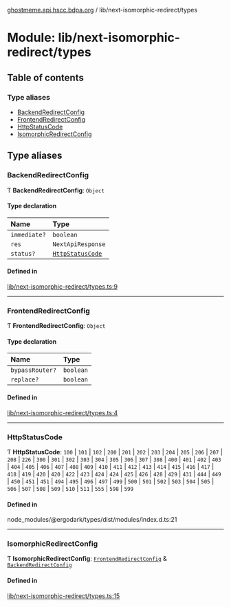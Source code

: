 [ghostmeme.api.hscc.bdpa.org](../README.md) / lib/next-isomorphic-redirect/types

# Module: lib/next-isomorphic-redirect/types

## Table of contents

### Type aliases

- [BackendRedirectConfig](lib_next_isomorphic_redirect_types.md#backendredirectconfig)
- [FrontendRedirectConfig](lib_next_isomorphic_redirect_types.md#frontendredirectconfig)
- [HttpStatusCode](lib_next_isomorphic_redirect_types.md#httpstatuscode)
- [IsomorphicRedirectConfig](lib_next_isomorphic_redirect_types.md#isomorphicredirectconfig)

## Type aliases

### BackendRedirectConfig

Ƭ **BackendRedirectConfig**: `Object`

#### Type declaration

| Name | Type |
| :------ | :------ |
| `immediate?` | `boolean` |
| `res` | `NextApiResponse` |
| `status?` | [`HttpStatusCode`](lib_next_isomorphic_redirect_types.md#httpstatuscode) |

#### Defined in

[lib/next-isomorphic-redirect/types.ts:9](https://github.com/nhscc/ghostmeme.api.hscc.bdpa.org/blob/b50e614/lib/next-isomorphic-redirect/types.ts#L9)

___

### FrontendRedirectConfig

Ƭ **FrontendRedirectConfig**: `Object`

#### Type declaration

| Name | Type |
| :------ | :------ |
| `bypassRouter?` | `boolean` |
| `replace?` | `boolean` |

#### Defined in

[lib/next-isomorphic-redirect/types.ts:4](https://github.com/nhscc/ghostmeme.api.hscc.bdpa.org/blob/b50e614/lib/next-isomorphic-redirect/types.ts#L4)

___

### HttpStatusCode

Ƭ **HttpStatusCode**: ``100`` \| ``101`` \| ``102`` \| ``200`` \| ``201`` \| ``202`` \| ``203`` \| ``204`` \| ``205`` \| ``206`` \| ``207`` \| ``208`` \| ``226`` \| ``300`` \| ``301`` \| ``302`` \| ``303`` \| ``304`` \| ``305`` \| ``306`` \| ``307`` \| ``308`` \| ``400`` \| ``401`` \| ``402`` \| ``403`` \| ``404`` \| ``405`` \| ``406`` \| ``407`` \| ``408`` \| ``409`` \| ``410`` \| ``411`` \| ``412`` \| ``413`` \| ``414`` \| ``415`` \| ``416`` \| ``417`` \| ``418`` \| ``419`` \| ``420`` \| ``420`` \| ``422`` \| ``423`` \| ``424`` \| ``424`` \| ``425`` \| ``426`` \| ``428`` \| ``429`` \| ``431`` \| ``444`` \| ``449`` \| ``450`` \| ``451`` \| ``451`` \| ``494`` \| ``495`` \| ``496`` \| ``497`` \| ``499`` \| ``500`` \| ``501`` \| ``502`` \| ``503`` \| ``504`` \| ``505`` \| ``506`` \| ``507`` \| ``508`` \| ``509`` \| ``510`` \| ``511`` \| ``555`` \| ``598`` \| ``599``

#### Defined in

node_modules/@ergodark/types/dist/modules/index.d.ts:21

___

### IsomorphicRedirectConfig

Ƭ **IsomorphicRedirectConfig**: [`FrontendRedirectConfig`](lib_next_isomorphic_redirect_types.md#frontendredirectconfig) & [`BackendRedirectConfig`](lib_next_isomorphic_redirect_types.md#backendredirectconfig)

#### Defined in

[lib/next-isomorphic-redirect/types.ts:15](https://github.com/nhscc/ghostmeme.api.hscc.bdpa.org/blob/b50e614/lib/next-isomorphic-redirect/types.ts#L15)
